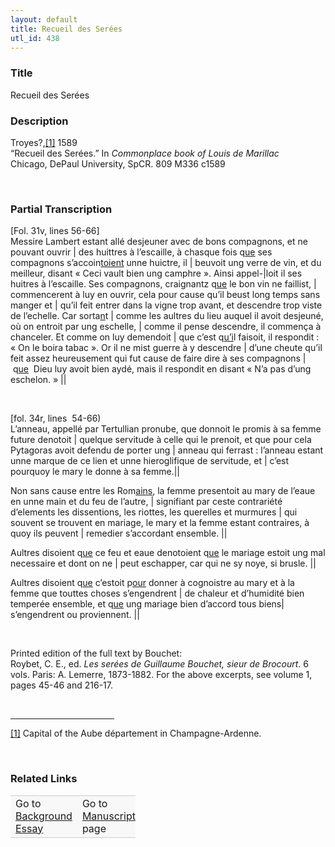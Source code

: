 ```yaml
---  
layout: default  
title: Recueil des Serées  
utl_id: 438
---
```


### Title

Recueil des Serées

### Description

<p>Troyes?,<a href="#_ftn1" name="_ftnref1" title="" id="_ftnref1">[1]</a> 1589­­<br />
“Recueil des Serées.” In <em>Commonplace book of Louis de Marillac</em><br />
Chicago, DePaul University, SpCR. 809 M336 c1589</p>
<p> </p>


### Partial Transcription

<p>[Fol. 31v, lines 56-66]<br />
Messire Lambert estant allé desjeuner avec de bons compagnons, et ne pouvant ouvrir | des huittres à l’escaille, à chasque fois q<u>ue</u> ses compagnons s’accoin<u>toient</u> unne huictre, il | beuvoit ung verre de vin, et du meilleur, disant « Ceci vault bien ung camphre ». Ainsi appel-|loit il ses huitres à l’escaille. Ses compagnons, craignantz q<u>ue</u> le bon vin ne faillist, | commencerent à luy en ouvrir, cela pour cause qu’il beust long temps sans manger et | qu’il feit entrer dans la vigne trop avant, et descendre trop viste de l’echelle. Car sorta<u>n</u>t | comme les aultres du lieu auquel il avoit desjeuné, où on entroit par ung eschelle, | comme il pense descendre, il commença à chanceler. Et comme on luy demendoit | que c’est q<u>u’i</u>l faisoit, il respondit : « On le boira tabac ». Or il ne mist guerre à y descendre | d’une cheute qu’il feit assez heureusement qui fut cause de faire dire à ses compagnons |  q<u>ue</u>  Dieu luy avoit bien aydé, mais il respondit en disant « N’a pas d’ung eschelon. » ||</p>
<p> </p>
<p>[fol. 34r, lines  54-66)<br />
L’anneau, appellé par Tertullian pronube, que donnoit le promis à sa femme future denotoit | quelque servitude à celle qui le prenoit, et que pour cela Pytagoras avoit defendu de porter ung | anneau qui ferrast : l’anneau estant unne marque de ce lien et unne hieroglifique de servitude, et | c’est pourquoy le mary le donne à sa femme.||</p>
<p>Non sans cause entre les Rom<u>ains</u>, la femme presentoit au mary de l’eaue en unne main et du feu de l’autre, | signifiant par ceste contrariété d’elements les dissentions, les riottes, les querelles et murmures | qui souvent se trouvent en mariage, le mary et la femme estant contraires, à quoy ils peuvent | remedier s’accordant ensemble. ||</p>
<p>Aultres disoient q<u>ue</u> ce feu et eaue denotoient q<u>ue</u> le mariage estoit ung mal necessaire et dont on ne | peut eschapper, car qui ne sy noye, si brusle. ||</p>
<p>Aultres disoient q<u>ue</u> c’estoit p<u>our</u> donner à cognoistre au mary et à la femme que touttes choses s’engendrent | de chaleur et d’humidité bien temperée ensemble, et q<u>ue</u> ung mariage bien d’accord tous biens| s’engendrent ou proviennent. ||</p>
<p> </p>
<p>Printed edition of the full text by Bouchet:<br />
Roybet, C. E., ed. <em>Les serées de Guillaume Bouchet, sieur de Brocourt</em>. 6 vols. Paris: A. Lemerre, 1873-1882. For the above excerpts, see volume 1, pages 45-46 and 216-17.</p>
<div> 
<hr align="left" size="1" width="33%" /><div id="ftn1">
<p><a href="#_ftnref1" name="_ftn1" title="" id="_ftn1">[1]</a> Capital of the Aube département in Champagne-Ardenne.</p>
</div>
</div>
<p> </p>


### Related Links

<table border="0.5" cellpadding="1" cellspacing="1" style="width: 200px; background-color:#F8F8F8;">
    <tbody style="border-color:#ccc">
        <tr style="border-color:#ccc">
            <td>Go to <a href="https://centerfordigitalhumanities.github.io/Newberry-French-paleography/essay/438" target="_blank">Background Essay</a></td>
            <td>Go to <a href="https://centerfordigitalhumanities.github.io/Newberry-French-paleography/www/record.html?id=438" target="_blank">Manuscript</a> page</td>
        </tr>
    </tbody>
</table>

